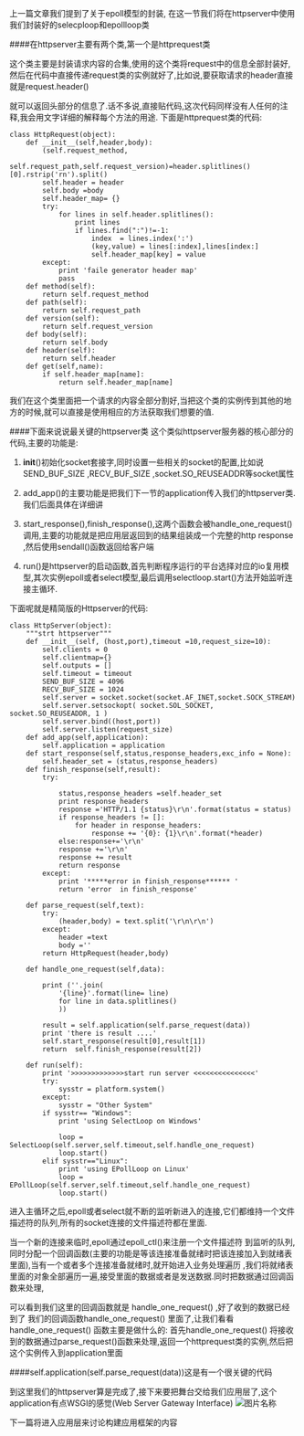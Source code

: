 上一篇文章我们提到了关于epoll模型的封装,
在这一节我们将在httpserver中使用我们封装好的selecploop和epollloop类

####在httpserver主要有两个类,第一个是httprequest类

这个类主要是封装请求内容的合集,使用的这个类将request中的信息全部封装好,然后在代码中直接传递request类的实例就好了,比如说,要获取请求的header直接就是request.header()

就可以返回头部分的信息了.话不多说,直接贴代码,这次代码同样没有人任何的注释,我会用文字详细的解释每个方法的用途.
下面是httprequest类的代码:

```
class HttpRequest(object):
	def __init__(self,header,body):
		(self.request_method,
			self.request_path,self.request_version)=header.splitlines()[0].rstrip('rn').split()
		self.header = header
		self.body =body
		self.header_map= {}
		try:
			for lines in self.header.splitlines():
				print lines
				if lines.find(":")!=-1:
					index  = lines.index(':')
					(key,value) = lines[:index],lines[index:]
					self.header_map[key] = value
		except:
			print 'faile generator header map'
			pass
	def method(self):
		return self.request_method
	def path(self):
		return self.request_path
	def version(self):
		return self.request_version
	def body(self):
		return self.body
	def header(self):
		return self.header
	def get(self,name):
		if self.header_map[name]:
			return self.header_map[name]

```

我们在这个类里面把一个请求的内容全部分割好,当把这个类的实例传到其他的地方的时候,就可以直接是使用相应的方法获取我们想要的值.

####下面来说说最关键的httpserver类
这个类似httpserver服务器的核心部分的代码,主要的功能是:
1.   __init__()初始化socket套接字,同时设置一些相关的socket的配置,比如说SEND_BUF_SIZE  ,RECV_BUF_SIZE ,socket.SO_REUSEADDR等socket属性

2.   add_app()的主要功能是把我们下一节的application传入我们的httpserver类.我们后面具体在详细讲
3.   start_response(),finish_response(),这两个函数会被handle_one_request()调用,主要的功能就是把应用层返回到的结果组装成一个完整的http response ,然后使用sendall()函数返回给客户端
4.   run()是httpserver的启动函数,首先判断程序运行的平台选择对应的io复用模型,其次实例epoll或者select模型,最后调用selectloop.start()方法开始监听连接主循环.

下面呢就是精简版的Httpserver的代码:
```
class HttpServer(object):
	"""strt httpserver"""
	def __init__(self, (host,port),timeout =10,request_size=10):
		self.clients = 0
		self.clientmap={}
		self.outputs = []
		self.timeout = timeout
		SEND_BUF_SIZE = 4096
		RECV_BUF_SIZE = 1024
		self.server = socket.socket(socket.AF_INET,socket.SOCK_STREAM)
		self.server.setsockopt( socket.SOL_SOCKET, socket.SO_REUSEADDR, 1 )
		self.server.bind((host,port))
		self.server.listen(request_size)
	def add_app(self,application):
		self.application = application
	def start_response(self,status,response_headers,exc_info = None):
		self.header_set = (status,response_headers)
	def finish_response(self,result):
		try:

			status,response_headers =self.header_set
			print response_headers
			response ='HTTP/1.1 {status}\r\n'.format(status = status)
			if response_headers != []:
				for header in response_headers:
					response += '{0}: {1}\r\n'.format(*header)
			else:response+='\r\n'
			response +='\r\n'			
			response += result
			return response
		except:
			print '*****error in finish_response****** '
			return 'error  in finish_response'

	def parse_request(self,text):
		try:
			(header,body) = text.split('\r\n\r\n')
		except:
			header =text
			body =''
		return HttpRequest(header,body)

	def handle_one_request(self,data):

		print (''.join(
			'{line}'.format(line= line)
			for line in data.splitlines()
			))

		result = self.application(self.parse_request(data))
		print 'there is result ....'
		self.start_response(result[0],result[1])
		return  self.finish_response(result[2])

	def run(self):
		print '>>>>>>>>>>>>>start run server <<<<<<<<<<<<<<<'
		try:
			sysstr = platform.system()
		except:
			sysstr = "Other System"
		if sysstr== "Windows":
			print 'using SelectLoop on Windows'

			loop = SelectLoop(self.server,self.timeout,self.handle_one_request)
			loop.start()
		elif sysstr=="Linux":
			print 'using EPollLoop on Linux'
			loop =  EPollLoop(self.server,self.timeout,self.handle_one_request)
			loop.start()

```

进入主循环之后,epoll或者select就不断的监听新进入的连接,它们都维持一个文件描述符的队列,所有的socket连接的文件描述符都在里面.

当一个新的连接来临时,epoll通过epoll_ctl()来注册一个文件描述符 到监听的队列,同时分配一个回调函数(主要的功能是等该连接准备就绪时把该连接加入到就绪表里面),当有一个或者多个连接准备就绪时,就开始进入业务处理遍历
,我们将就绪表里面的对象全部遍历一遍,接受里面的数据或者是发送数据.同时把数据通过回调函数来处理,

可以看到我们这里的回调函数就是  handle_one_request() ,好了收到的数据已经到了
我们的回调函数handle_one_request() 里面了,让我们看看handle_one_request() 函数主要是做什么的:
首先handle_one_request() 将接收到的数据通过parse_request()函数来处理,返回一个httprequest类的实例,然后把这个实例传入到application里面

####self.application(self.parse_request(data))这是有一个很关键的代码

到这里我们的httpserver算是完成了,接下来要把舞台交给我们应用层了,这个application有点WSGI的感觉(Web Server Gateway Interface)
![图片名称](http://www.nowamagic.net/librarys/images/201309/2013_09_04_01.png)


下一篇将进入应用层来讨论构建应用框架的内容